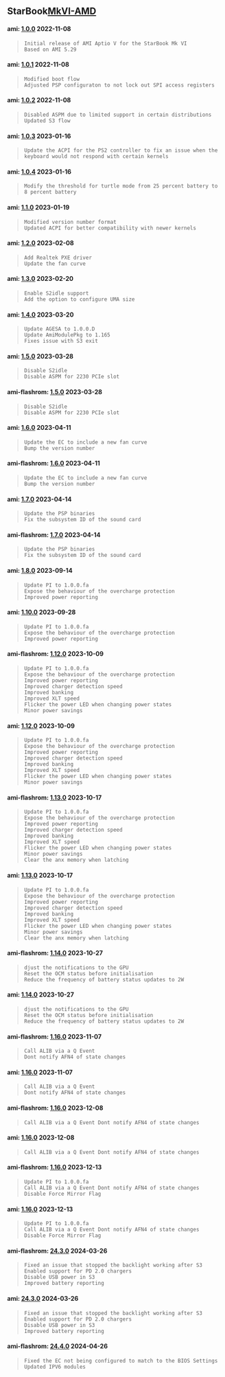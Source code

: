## **StarBook**[MkVI-AMD](https://github.com/StarLabsLtd/firmware/tree/master/StarBook/MkVI-AMD)
#### ami: [1.0.0](https://github.com/StarLabsLtd/firmware/raw/master/StarBook/MkVI-AMD/ami/1.0.0/efi-B6-A.zip) 2022-11-08
>     Initial release of AMI Aptio V for the StarBook Mk VI
>     Based on AMI 5.29


#### ami: [1.0.1](https://github.com/StarLabsLtd/firmware/raw/master/StarBook/MkVI-AMD/ami/1.0.1/efi-B6-A.zip) 2022-11-08
>     Modified boot flow
>     Adjusted PSP configuraton to not lock out SPI access registers


#### ami: [1.0.2](https://github.com/StarLabsLtd/firmware/raw/master/StarBook/MkVI-AMD/ami/1.0.2/efi-B6-A.zip) 2022-11-08
>     Disabled ASPM due to limited support in certain distributions
>     Updated S3 flow


#### ami: [1.0.3](https://github.com/StarLabsLtd/firmware/raw/master/StarBook/MkVI-AMD/ami/1.0.3/efi-B6-A.zip) 2023-01-16
>     Update the ACPI for the PS2 controller to fix an issue when the
>     keyboard would not respond with certain kernels


#### ami: [1.0.4](https://github.com/StarLabsLtd/firmware/raw/master/StarBook/MkVI-AMD/ami/1.0.4/efi-B6-A.zip) 2023-01-16
>     Modify the threshold for turtle mode from 25 percent battery to 8 percent battery
>     


#### ami: [1.1.0](https://github.com/StarLabsLtd/firmware/raw/master/StarBook/MkVI-AMD/ami/1.1.0/efi-B6-A.zip) 2023-01-19
>     Modified version number format
>     Updated ACPI for better compatibility with newer kernels


#### ami: [1.2.0](https://github.com/StarLabsLtd/firmware/raw/master/StarBook/MkVI-AMD/ami/1.2.0/efi-B6-A.zip) 2023-02-08
>     Add Realtek PXE driver
>     Update the fan curve


#### ami: [1.3.0](https://github.com/StarLabsLtd/firmware/raw/master/StarBook/MkVI-AMD/ami/1.3.0/efi-B6-A.zip) 2023-02-20
>     Enable S2idle support
>     Add the option to configure UMA size


#### ami: [1.4.0](https://github.com/StarLabsLtd/firmware/raw/master/StarBook/MkVI-AMD/ami/1.4.0/efi-B6-A.zip) 2023-03-20
>     Update AGESA to 1.0.0.D
>     Update AmiModulePkg to 1.165
>     Fixes issue with S3 exit


#### ami: [1.5.0](https://github.com/StarLabsLtd/firmware/raw/master/StarBook/MkVI-AMD/ami/1.5.0/efi-B6-A.zip) 2023-03-28
>     Disable S2idle
>     Disable ASPM for 2230 PCIe slot


#### ami-flashrom: [1.5.0](https://github.com/StarLabsLtd/firmware/raw/master/StarBook/MkVI-AMD/ami-flashrom/1.5.0/1.5.0.bin) 2023-03-28
>     Disable S2idle
>     Disable ASPM for 2230 PCIe slot


#### ami: [1.6.0](https://github.com/StarLabsLtd/firmware/raw/master/StarBook/MkVI-AMD/ami/1.6.0/efi-B6-A.zip) 2023-04-11
>     Update the EC to include a new fan curve
>     Bump the version number


#### ami-flashrom: [1.6.0](https://github.com/StarLabsLtd/firmware/raw/master/StarBook/MkVI-AMD/ami-flashrom/1.6.0/1.6.0.bin) 2023-04-11
>     Update the EC to include a new fan curve
>     Bump the version number


#### ami: [1.7.0](https://github.com/StarLabsLtd/firmware/raw/master/StarBook/MkVI-AMD/ami/1.7.0/efi-B6-A.zip) 2023-04-14
>     Update the PSP binaries
>     Fix the subsystem ID of the sound card


#### ami-flashrom: [1.7.0](https://github.com/StarLabsLtd/firmware/raw/master/StarBook/MkVI-AMD/ami-flashrom/1.7.0/1.7.0.bin) 2023-04-14
>     Update the PSP binaries
>     Fix the subsystem ID of the sound card


#### ami: [1.8.0](https://github.com/StarLabsLtd/firmware/raw/master/StarBook/MkVI-AMD/ami/1.8.0/efi-B6-A.zip) 2023-09-14
>     Update PI to 1.0.0.fa
>     Expose the behaviour of the overcharge protection
>     Improved power reporting


#### ami: [1.10.0](https://github.com/StarLabsLtd/firmware/raw/master/StarBook/MkVI-AMD/ami/1.10.0/efi-B6-A.zip) 2023-09-28
>     Update PI to 1.0.0.fa
>     Expose the behaviour of the overcharge protection
>     Improved power reporting


#### ami-flashrom: [1.12.0](https://github.com/StarLabsLtd/firmware/raw/master/StarBook/MkVI-AMD/ami-flashrom/1.12.0/https://github.com/StarLabsLtd/firmware/raw/master/StarBook/MkVI-AMD/ami-flashrom/1.12.0/1.12.0.rom) 2023-10-09
>     Update PI to 1.0.0.fa
>     Expose the behaviour of the overcharge protection
>     Improved power reporting
>     Improved charger detection speed
>     Improved banking
>     Improved XLT speed
>     Flicker the power LED when changing power states
>     Minor power savings


#### ami: [1.12.0](https://github.com/StarLabsLtd/firmware/raw/master/StarBook/MkVI-AMD/ami/1.12.0/https://github.com/StarLabsLtd/firmware/raw/master/StarBook/MkVI-AMD/ami/1.12.0/1.12.0.cap) 2023-10-09
>     Update PI to 1.0.0.fa
>     Expose the behaviour of the overcharge protection
>     Improved power reporting
>     Improved charger detection speed
>     Improved banking
>     Improved XLT speed
>     Flicker the power LED when changing power states
>     Minor power savings


#### ami-flashrom: [1.13.0](https://github.com/StarLabsLtd/firmware/raw/master/StarBook/MkVI-AMD/ami-flashrom/1.13.0/https://github.com/StarLabsLtd/firmware/raw/master/StarBook/MkVI-AMD/ami-flashrom/1.13.0/1.13.0.rom) 2023-10-17
>     Update PI to 1.0.0.fa
>     Expose the behaviour of the overcharge protection
>     Improved power reporting
>     Improved charger detection speed
>     Improved banking
>     Improved XLT speed
>     Flicker the power LED when changing power states
>     Minor power savings
>     Clear the anx memory when latching


#### ami: [1.13.0](https://github.com/StarLabsLtd/firmware/raw/master/StarBook/MkVI-AMD/ami/1.13.0/https://github.com/StarLabsLtd/firmware/raw/master/StarBook/MkVI-AMD/ami/1.13.0/1.13.0.cap) 2023-10-17
>     Update PI to 1.0.0.fa
>     Expose the behaviour of the overcharge protection
>     Improved power reporting
>     Improved charger detection speed
>     Improved banking
>     Improved XLT speed
>     Flicker the power LED when changing power states
>     Minor power savings
>     Clear the anx memory when latching


#### ami-flashrom: [1.14.0](https://github.com/StarLabsLtd/firmware/raw/master/StarBook/MkVI-AMD/ami-flashrom/1.14.0/https://github.com/StarLabsLtd/firmware/raw/master/StarBook/MkVI-AMD/ami-flashrom/1.14.0/1.14.0.rom) 2023-10-27
>     djust the notifications to the GPU
>     Reset the OCM status before initialisation
>     Reduce the frequency of battery status updates to 2W


#### ami: [1.14.0](https://github.com/StarLabsLtd/firmware/raw/master/StarBook/MkVI-AMD/ami/1.14.0/https://github.com/StarLabsLtd/firmware/raw/master/StarBook/MkVI-AMD/ami/1.14.0/1.14.0.cap) 2023-10-27
>     djust the notifications to the GPU
>     Reset the OCM status before initialisation
>     Reduce the frequency of battery status updates to 2W


#### ami-flashrom: [1.16.0](https://github.com/StarLabsLtd/firmware/raw/master/StarBook/MkVI-AMD/ami-flashrom/1.16.0/https://github.com/StarLabsLtd/firmware/raw/master/StarBook/MkVI-AMD/ami-flashrom/1.16.0/1.16.0.rom) 2023-11-07
>     Call ALIB via a Q Event
>     Dont notify AFN4 of state changes


#### ami: [1.16.0](https://github.com/StarLabsLtd/firmware/raw/master/StarBook/MkVI-AMD/ami/1.16.0/https://github.com/StarLabsLtd/firmware/raw/master/StarBook/MkVI-AMD/ami/1.16.0/1.16.0.cap) 2023-11-07
>     Call ALIB via a Q Event
>     Dont notify AFN4 of state changes


#### ami-flashrom: [1.16.0](https://github.com/StarLabsLtd/firmware/raw/master/StarBook/MkVI-AMD/ami-flashrom/1.16.0/https://github.com/StarLabsLtd/firmware/raw/master/StarBook/MkVI-AMD/ami-flashrom/1.16.0/1.16.0.rom) 2023-12-08
>     Call ALIB via a Q Event Dont notify AFN4 of state changes


#### ami: [1.16.0](https://github.com/StarLabsLtd/firmware/raw/master/StarBook/MkVI-AMD/ami/1.16.0/https://github.com/StarLabsLtd/firmware/raw/master/StarBook/MkVI-AMD/ami/1.16.0/1.16.0.cap) 2023-12-08
>     Call ALIB via a Q Event Dont notify AFN4 of state changes


#### ami-flashrom: [1.16.0](https://github.com/StarLabsLtd/firmware/raw/master/StarBook/MkVI-AMD/ami-flashrom/1.16.0/https://github.com/StarLabsLtd/firmware/raw/master/StarBook/MkVI-AMD/ami-flashrom/1.16.0/1.16.0.rom) 2023-12-13
>     Update PI to 1.0.0.fa
>     Call ALIB via a Q Event Dont notify AFN4 of state changes
>     Disable Force Mirror Flag


#### ami: [1.16.0](https://github.com/StarLabsLtd/firmware/raw/master/StarBook/MkVI-AMD/ami/1.16.0/https://github.com/StarLabsLtd/firmware/raw/master/StarBook/MkVI-AMD/ami/1.16.0/1.16.0.cap) 2023-12-13
>     Update PI to 1.0.0.fa
>     Call ALIB via a Q Event Dont notify AFN4 of state changes
>     Disable Force Mirror Flag


#### ami-flashrom: [24.3.0](https://github.com/StarLabsLtd/firmware/raw/master/StarBook/MkVI-AMD/ami-flashrom/24.3.0/https://github.com/StarLabsLtd/firmware/raw/master/StarBook/MkVI-AMD/ami-flashrom/24.3.0/24.3.0.rom) 2024-03-26
>     Fixed an issue that stopped the backlight working after S3
>     Enabled support for PD 2.0 chargers
>     Disable USB power in S3
>     Improved battery reporting


#### ami: [24.3.0](https://github.com/StarLabsLtd/firmware/raw/master/StarBook/MkVI-AMD/ami/24.3.0/https://github.com/StarLabsLtd/firmware/raw/master/StarBook/MkVI-AMD/ami/24.3.0/24.3.0.cap) 2024-03-26
>     Fixed an issue that stopped the backlight working after S3
>     Enabled support for PD 2.0 chargers
>     Disable USB power in S3
>     Improved battery reporting


#### ami-flashrom: [24.4.0](https://github.com/StarLabsLtd/firmware/raw/master/StarBook/MkVI-AMD/ami-flashrom/24.4.0/https://github.com/StarLabsLtd/firmware/raw/master/StarBook/MkVI-AMD/ami-flashrom/24.4.0/24.4.0.rom) 2024-04-26
>     Fixed the EC not being configured to match to the BIOS Settings
>     Updated IPV6 modules

